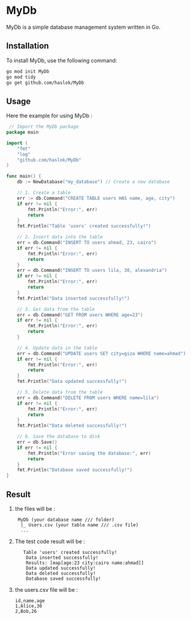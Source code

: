 # MyDb

MyDb is a simple database management system written in Go.

## Installation

To install MyDb, use the following command:

```sh
go mod init MyDb
go mod tidy
go get github.com/haslok/MyDb
```
## Usage 
Here the example for using MyDb :
```go
 // Import the MyDb package
package main

import (
	"fmt"
	"log"
	"github.com/haslok/MyDb"
)

func main() {
	db := NewDatabase("my_database") // Create a new database

	// 1. Create a table
	err := db.Command("CREATE TABLE users HAS name, age, city")
	if err != nil {
		fmt.Println("Error:", err)
		return
	}
	fmt.Println("Table 'users' created successfully!")

	// 2. Insert data into the table
	err = db.Command("INSERT TO users ahmad, 23, cairo")
	if err != nil {
		fmt.Println("Error:", err)
		return
	}
	err = db.Command("INSERT TO users lila, 30, alexandria")
	if err != nil {
		fmt.Println("Error:", err)
		return
	}
	fmt.Println("Data inserted successfully!")

	// 3. Get data from the table
	err = db.Command("GET FROM users WHERE age=23")
	if err != nil {
		fmt.Println("Error:", err)
		return
	}

	// 4. Update data in the table
	err = db.Command("UPDATE users SET city=giza WHERE name=ahmad")
	if err != nil {
		fmt.Println("Error:", err)
		return
	}
	fmt.Println("Data updated successfully!")

	// 5. Delete data from the table
	err = db.Command("DELETE FROM users WHERE name=lila")
	if err != nil {
		fmt.Println("Error:", err)
		return
	}
	fmt.Println("Data deleted successfully!")

	// 6. Save the database to disk
	err = db.Save()
	if err != nil {
		fmt.Println("Error saving the database:", err)
		return
	}
	fmt.Println("Database saved successfully!")
}

```
## Result 
1. the files will be :
   ```
    MyDb (your database name /// folder)
     |_ Users.csv (your table name /// .csv file)
     ...
   ```
2. The test code result will be :
   ```
      Table 'users' created successfully!
       Data inserted successfully!
       Results: [map[age:23 city:cairo name:ahmad]]
       Data updated successfully!
       Data deleted successfully!
       Database saved successfully!
3. the users.csv file will be :
   ```
   id,name,age
   1,Alice,30
   2,Bob,26
